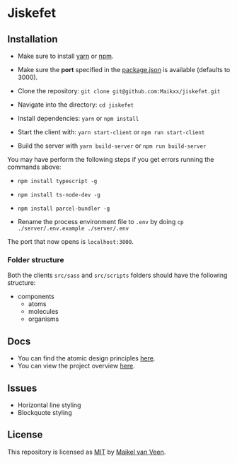 # Jiskefet

## Installation

* Make sure to install [yarn](https://yarnpkg.com/en/) or [npm](https://www.npmjs.com).
* Make sure the **port** specified in the [package.json](package.json) is available (defaults to 3000).

* Clone the repository: `git clone git@github.com:Maikxx/jiskefet.git`
* Navigate into the directory: `cd jiskefet`
* Install dependencies: `yarn` or `npm install`
* Start the client with: `yarn start-client` or `npm run start-client`
* Build the server with `yarn build-server` or `npm run build-server`

You may have perform the following steps if you get errors running the commands above:

* `npm install typescript -g`
* `npm install ts-node-dev -g`
* `npm install parcel-bundler -g`

* Rename the process environment file to `.env` by doing `cp ./server/.env.example ./server/.env`

The port that now opens is `localhost:3000`.

### Folder structure

Both the clients `src/sass` and `src/scripts` folders should have the following structure:

* components
    * atoms
    * molecules
    * organisms

## Docs

* You can find the atomic design principles [here](./docs/ATOMIC.md).
* You can view the project overview [here](./docs/PROJECT_OVERVIEW.md).

## Issues

* Horizontal line styling
* Blockquote styling

## License

This repository is licensed as [MIT](LICENSE) by [Maikel van Veen](https://github.com/maikxx).